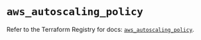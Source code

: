 # `aws_autoscaling_policy`

Refer to the Terraform Registry for docs: [`aws_autoscaling_policy`](https://registry.terraform.io/providers/hashicorp/aws/5.61.0/docs/resources/autoscaling_policy).
